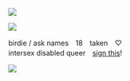 ![](https://komarev.com/ghpvc/?username=intersexism&color=ebcad5)

![](https://file.garden/ZRhkSjvANRar6iiQ/rentry%20co%20reform/divs/divs%20pink/qgto0m.gif)

$\text{birdie / ask names　18　taken}$　♡ <br> $\text{intersex disabled queer}$　[sign this](https://infirmary.atabook.org/)!

![](https://file.garden/ZRhkSjvANRar6iiQ/rentry%20co%20reform/divs/divs%20pink/qgto0m.gif)
